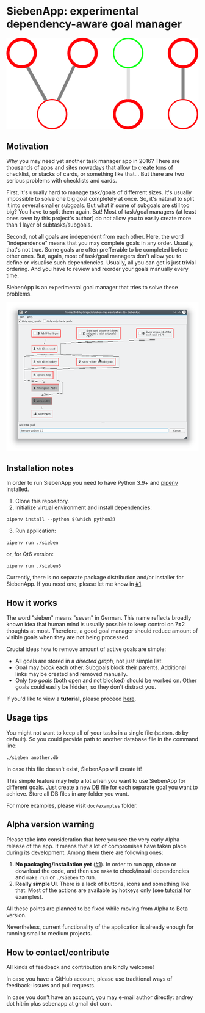 # SiebenApp: experimental dependency-aware goal manager

![Logo](doc/Logo.png)

## Motivation

Why you may need yet another task manager app in 2016? There are thousands of apps and sites nowadays that allow to create tons of checklist, or stacks of cards, or something like that... But there are two serious problems with checklists and cards.

First, it's usually hard to manage task/goals of differrent sizes. It's usually impossible to solve one big goal completely at once. So, it's natural to split it into several smaller subgoals. But what if some of subgoals are still too big? You have to split them again. But! Most of task/goal managers (at least ones seen by this project's author) do not allow you to easily create more than 1 layer of subtasks/subgoals.

Second, not all goals are independent from each other. Here, the word "independence" means that you may complete goals in any order. Usually, that's not true. Some goals are often prefferable to be completed before other ones. But, again, most of task/goal managers don't allow you to define or visualise such dependencies. Usually, all you can get is just trivial ordering. And you have to review and reorder your goals manually every time.

SiebenApp is an experimental goal manager that tries to solve these problems.

![How does it look](doc/main.png)

## Installation notes

In order to run SiebenApp you need to have Python 3.9+ and [pipenv](https://pipenv.pypa.io/en/latest/) installed.

1. Clone this repository.
2. Initialize virtual environment and install dependencies:

```shell
pipenv install --python $(which python3)
```

3. Run application:

```shell
pipenv run ./sieben
```

or, for Qt6 version:

```shell
pipenv run ./sieben6
```

Currently, there is no separate package distribution and/or installer for SiebenApp.
If you need one, please let me know in [#1](https://github.com/ahitrin/SiebenApp/issues/1).

## How it works

The word "sieben" means "seven" in German. This name reflects broadly known idea that human mind is usually possible to keep control on 7±2 thoughts at most. Therefore, a good goal manager should reduce amount of visible goals when they are not being processed.

Crucial ideas how to remove amount of active goals are simple:

 * All goals are stored in a _directed graph_, not just simple list.
 * Goal may _block_ each other. Subgoals block their parents. Additional links may be created and removed manually.
 * Only _top goals_ (both open and not blocked) should be worked on. Other goals could easily be hidden, so they don't distract you.

If you'd like to view a **tutorial**, please proceed [here](tutorial.md).

## Usage tips

You might not want to keep all of your tasks in a single file (`sieben.db` by default). So you could provide path to another database file in the command line:

    ./sieben another.db

In case this file doesn't exist, SiebenApp will create it!

This simple feature may help a lot when you want to use SiebenApp for different goals. Just create a new DB file for each separate goal you want to achieve. Store all DB files in any folder you want.

For more examples, please visit `doc/examples` folder.

## Alpha version warning

Please take into consideration that here you see the very early Alpha release of the app. It means that a lot of compromises have taken place during its development. Among them there are following ones:

1. **No packaging/installation yet** ([#1](https://github.com/ahitrin/SiebenApp/issues/1)). In order to run app, clone or download the code, and then use `make` to check/install dependencies and `make run` or `./sieben` to run.
2. **Really simple UI**. There is a lack of buttons, icons and something like that. Most of the actions are available by hotkeys only (see [tutorial](tutorial.md) for examples).

All these points are planned to be fixed while moving from Alpha to Beta version.

Nevertheless, current functionality of the application is already enough for running small to medium projects.

## How to contact/contribute

All kinds of feedback and contribution are kindly welcome!

In case you have a GitHub account, please use traditional ways of feedback: issues and pull requests.

In case you don't have an account, you may e-mail author directly: andrey dot hitrin plus sebenapp at gmail dot com.
